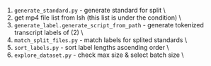 1. `generate_standard.py` - generate standard for split \
2. get mp4 file list from lsh (this list is under the condition) \
3. `generate_label.generate_script_from_path` - generate tokenized transcript labels of (2) \
4. `match_split_files.py` - match labels for splited standards \
5. `sort_labels.py` - sort label lengths ascending order \
6. `explore_dataset.py` - check max size & select batch size \